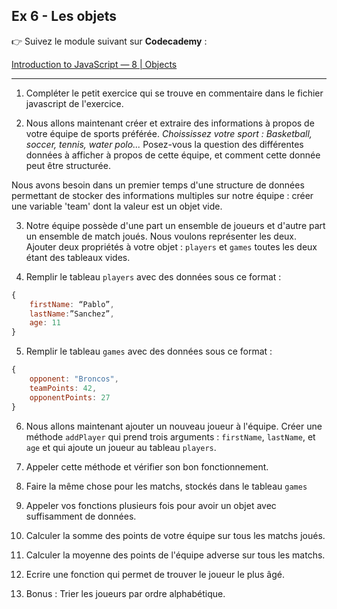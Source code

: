 ## Ex 6 - Les objets

👉 Suivez le module suivant sur **Codecademy** :

[Introduction to JavaScript — 8 | Objects](https://www.codecademy.com/learn/introduction-to-javascript/modules/learn-javascript-objects)

---

1. Compléter le petit exercice qui se trouve en commentaire dans le fichier javascript de l'exercice.

2. Nous allons maintenant créer et extraire des informations à propos de votre équipe de sports préférée. _Choississez votre sport : Basketball, soccer, tennis, water polo..._ Posez-vous la question des différentes données à afficher à propos de cette équipe, et comment cette donnée peut être structurée.

Nous avons besoin dans un premier temps d'une structure de données permettant de stocker des informations multiples sur notre équipe : créer une variable 'team' dont la valeur est un objet vide.

3. Notre équipe possède d'une part un ensemble de joueurs et d'autre part un ensemble de match joués. Nous voulons représenter les deux. Ajouter deux propriétés à votre objet : `players` et `games` toutes les deux étant des tableaux vides.

4. Remplir le tableau `players` avec des données sous ce format :

```js
{
    firstName: “Pablo”,
    lastName:”Sanchez”,
    age: 11
}
```

5. Remplir le tableau `games` avec des données sous ce format :

```js
{
    opponent: "Broncos",
    teamPoints: 42,
    opponentPoints: 27
}
```

6. Nous allons maintenant ajouter un nouveau joueur à l'équipe. Créer une méthode `addPlayer` qui prend trois arguments : `firstName`, `lastName`, et `age` et qui ajoute un joueur au tableau `players`.

7. Appeler cette méthode et vérifier son bon fonctionnement.

8. Faire la même chose pour les matchs, stockés dans le tableau `games`

9. Appeler vos fonctions plusieurs fois pour avoir un objet avec suffisamment de données.

10. Calculer la somme des points de votre équipe sur tous les matchs joués.

11. Calculer la moyenne des points de l'équipe adverse sur tous les matchs.

12. Ecrire une fonction qui permet de trouver le joueur le plus âgé.

13. Bonus : Trier les joueurs par ordre alphabétique.
